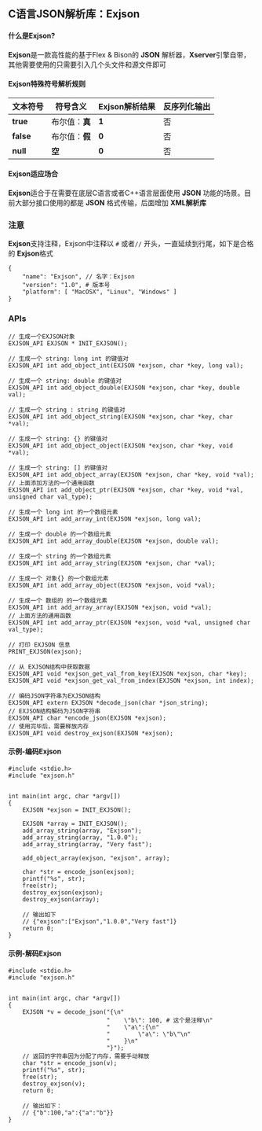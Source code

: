 ## C语言JSON解析库：Exjson



#### 什么是Exjson?

**Exjson**是一款高性能的基于Flex & Bison的 **JSON** 解析器，**Xserver**引擎自带，其他需要使用的只需要引入几个头文件和源文件即可

#### Exjson特殊符号解析规则

| 文本符号  | 符号含义       | Exjson解析结果 | 反序列化输出 |
| --------- | -------------- | -------------- | ------------ |
| **true**  | 布尔值：**真** | **1**          | 否           |
| **false** | 布尔值：**假** | **0**          | 否           |
| **null**  | **空**         | **0**          | 否           |

#### Exjson适应场合

**Exjson**适合于在需要在底层C语言或者C++语言层面使用 **JSON** 功能的场景。目前大部分接口使用的都是 **JSON** 格式传输，后面增加 **XML解析库**

### 注意

**Exjson**支持注释，Exjson中注释以 `#` 或者`//` 开头，一直延续到行尾，如下是合格的 **Exjson**格式 

```
{
    "name": "Exjson", // 名字：Exjson
    "version": "1.0", # 版本号
    "platform": [ "MacOSX", "Linux", "Windows" ]
}
```

### APIs

```
// 生成一个EXJSON对象
EXJSON_API EXJSON * INIT_EXJSON();

// 生成一个 string: long int 的键值对
EXJSON_API int add_object_int(EXJSON *exjson, char *key, long val);

// 生成一个 string: double 的键值对
EXJSON_API int add_object_double(EXJSON *exjson, char *key, double val);

// 生成一个 string : string 的键值对
EXJSON_API int add_object_string(EXJSON *exjson, char *key, char *val);

// 生成一个 string: {} 的键值对
EXJSON_API int add_object_object(EXJSON *exjson, char *key, void *val);

// 生成一个 string: [] 的键值对
EXJSON_API int add_object_array(EXJSON *exjson, char *key, void *val);
// 上面添加方法的一个通用函数
EXJSON_API int add_object_ptr(EXJSON *exjson, char *key, void *val, unsigned char val_type);

// 生成一个 long int 的一个数组元素
EXJSON_API int add_array_int(EXJSON *exjson, long val);

// 生成一个 double 的一个数组元素
EXJSON_API int add_array_double(EXJSON *exjson, double val);

// 生成一个 string 的一个数组元素
EXJSON_API int add_array_string(EXJSON *exjson, char *val);

// 生成一个 对象{} 的一个数组元素
EXJSON_API int add_array_object(EXJSON *exjson, void *val);

// 生成一个 数组的 的一个数组元素
EXJSON_API int add_array_array(EXJSON *exjson, void *val);
// 上面方法的通用函数
EXJSON_API int add_array_ptr(EXJSON *exjson, void *val, unsigned char val_type);

// 打印 EXJSON 信息
PRINT_EXJSON(exjson);

// 从 EXJSON结构中获取数据
EXJSON_API void *exjson_get_val_from_key(EXJSON *exjson, char *key);
EXJSON_API void *exjson_get_val_from_index(EXJSON *exjson, int index);

// 编码JSON字符串为EXJSON结构
EXJSON_API extern EXJSON *decode_json(char *json_string);
// EXJSON结构解码为JSON字符串
EXJSON_API char *encode_json(EXJSON *exjson);
// 使用完毕后，需要释放内存
EXJSON_API void destroy_exjson(EXJSON *exjson);
```



#### 示例-编码Exjson

```
#include <stdio.h>
#include "exjson.h"


int main(int argc, char *argv[])
{
    EXJSON *exjson = INIT_EXJSON();
    
    EXJSON *array = INIT_EXJSON();
    add_array_string(array, "Exjson");
    add_array_string(array, "1.0.0");
    add_array_string(array, "Very fast");
    
    add_object_array(exjson, "exjson", array);
    
    char *str = encode_json(exjson);
    printf("%s", str);
    free(str);
    destroy_exjson(exjson);
    destroy_exjson(array);
    
    // 输出如下
    // {"exjson":["Exjson","1.0.0","Very fast"]}
    return 0;
}
```

#### 示例-解码Exjson

```
#include <stdio.h>
#include "exjson.h"


int main(int argc, char *argv[])
{
    EXJSON *v = decode_json("{\n"
                            "    \"b\": 100, # 这个是注释\n"
                            "    \"a\":{\n"
                            "        \"a\": \"b\"\n"
                            "    }\n"
                            "}");
	// 返回的字符串因为分配了内存，需要手动释放
    char *str = encode_json(v);
    printf("%s", str);
    free(str);
    destroy_exjson(v);
    return 0;
    
    // 输出如下：
    // {"b":100,"a":{"a":"b"}}
}
```

